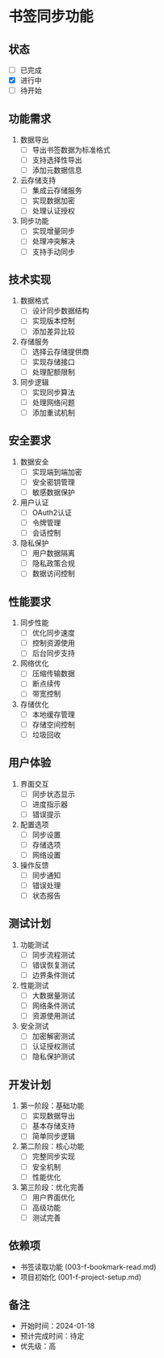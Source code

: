 # 书签同步功能

## 状态
- [ ] 已完成
- [x] 进行中
- [ ] 待开始

## 功能需求

1. 数据导出
   - [ ] 导出书签数据为标准格式
   - [ ] 支持选择性导出
   - [ ] 添加元数据信息

2. 云存储支持
   - [ ] 集成云存储服务
   - [ ] 实现数据加密
   - [ ] 处理认证授权

3. 同步功能
   - [ ] 实现增量同步
   - [ ] 处理冲突解决
   - [ ] 支持手动同步

## 技术实现

1. 数据格式
   - [ ] 设计同步数据结构
   - [ ] 实现版本控制
   - [ ] 添加差异比较

2. 存储服务
   - [ ] 选择云存储提供商
   - [ ] 实现存储接口
   - [ ] 处理配额限制

3. 同步逻辑
   - [ ] 实现同步算法
   - [ ] 处理网络问题
   - [ ] 添加重试机制

## 安全要求

1. 数据安全
   - [ ] 实现端到端加密
   - [ ] 安全密钥管理
   - [ ] 敏感数据保护

2. 用户认证
   - [ ] OAuth2认证
   - [ ] 令牌管理
   - [ ] 会话控制

3. 隐私保护
   - [ ] 用户数据隔离
   - [ ] 隐私政策合规
   - [ ] 数据访问控制

## 性能要求

1. 同步性能
   - [ ] 优化同步速度
   - [ ] 控制资源使用
   - [ ] 后台同步支持

2. 网络优化
   - [ ] 压缩传输数据
   - [ ] 断点续传
   - [ ] 带宽控制

3. 存储优化
   - [ ] 本地缓存管理
   - [ ] 存储空间控制
   - [ ] 垃圾回收

## 用户体验

1. 界面交互
   - [ ] 同步状态显示
   - [ ] 进度指示器
   - [ ] 错误提示

2. 配置选项
   - [ ] 同步设置
   - [ ] 存储选项
   - [ ] 网络设置

3. 操作反馈
   - [ ] 同步通知
   - [ ] 错误处理
   - [ ] 状态报告

## 测试计划

1. 功能测试
   - [ ] 同步流程测试
   - [ ] 错误恢复测试
   - [ ] 边界条件测试

2. 性能测试
   - [ ] 大数据量测试
   - [ ] 网络条件测试
   - [ ] 资源使用测试

3. 安全测试
   - [ ] 加密解密测试
   - [ ] 认证授权测试
   - [ ] 隐私保护测试

## 开发计划

1. 第一阶段：基础功能
   - [ ] 实现数据导出
   - [ ] 基本存储支持
   - [ ] 简单同步逻辑

2. 第二阶段：核心功能
   - [ ] 完整同步实现
   - [ ] 安全机制
   - [ ] 性能优化

3. 第三阶段：优化完善
   - [ ] 用户界面优化
   - [ ] 高级功能
   - [ ] 测试完善

## 依赖项
- 书签读取功能 (003-f-bookmark-read.md)
- 项目初始化 (001-f-project-setup.md)

## 备注
- 开始时间：2024-01-18
- 预计完成时间：待定
- 优先级：高 